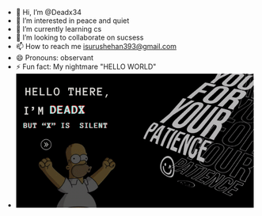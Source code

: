 - 👋 Hi, I’m @Deadx34
- 👀 I’m interested in peace and quiet
- 🌱 I’m currently learning cs
- 💞️ I’m looking to collaborate on sucsess
- 📫 How to reach me isurushehan393@gmail.com
- 😄 Pronouns: observant
- ⚡ Fun fact: My nightmare "HELLO WORLD"
- <div align= "center">
  <img src="./Hello_there.gif" />
</div>
<!---
Deadx34/Deadx34 is a ✨ special ✨ repository because its `README.md` (this file) appears on your GitHub profile.
You can click the Preview link to take a look at your changes.
--->
